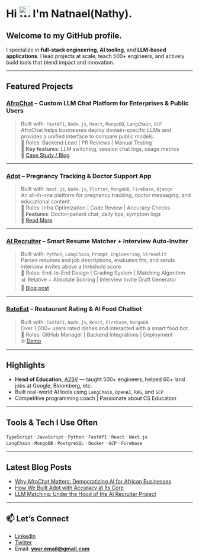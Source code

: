 <h1 align="left">
  Hi <img src="https://media.giphy.com/media/hvRJCLFzcasrR4ia7z/giphy.gif" width="30" alt="Waving hand"/> I'm Natnael(Nathy). 
</h1>
<h2>
  Welcome to my GitHub profile.
</h2>

I specialize in **full-stack engineering**, **AI tooling**, and **LLM-based applications**. I lead projects at scale, teach 500+ engineers, and actively build tools that blend impact and innovation.

---

## Featured Projects

### [AfroChat](https://github.com/YourLinkHere) – Custom LLM Chat Platform for Enterprises & Public Users
> Built with: `FastAPI`, `Node.js`, `React`, `MongoDB`, `LangChain`, `GCP`  
> AfroChat helps businesses deploy domain-specific LLMs and provides a unified interface to compare public models.  
📌 Roles: Backend Lead | PR Reviews | Manual Testing  
🌟 **Key features**: LLM switching, session chat logs, usage metrics  
📖 [Case Study / Blog](https://your-blog-link.com/afrochat)

---

### [Adot](https://github.com/YourLinkHere) – Pregnancy Tracking & Doctor Support App
> Built with: `Next.js`, `Node.js`, `Flutter`, `MongoDB`, `Firebase`, `Django`  
> An all-in-one platform for pregnancy tracking, doctor messaging, and educational content.  
📌 Roles: Infra Optimization | Code Review | Accuracy Checks  
🚀 **Features**: Doctor-patient chat, daily tips, symptom logs  
📖 [Read More](https://your-blog-link.com/adot)

---

### [AI Recruiter](https://github.com/YourLinkHere) – Smart Resume Matcher + Interview Auto-Inviter
> Built with: `Python`, `LangChain`, `Prompt Engineering`, `Streamlit`  
> Parses resumes and job descriptions, evaluates fits, and sends interview invites above a threshold score.  
📌 Roles: End-to-End Design | Grading System | Matching Algorithm  
📊 Relative + Absolute Scoring | Interview Invite Draft Generator  
📝 [Blog post](https://your-blog-link.com/ai-recruiter)

---

### [RateEat](https://github.com/YourLinkHere) – Restaurant Rating & AI Food Chatbot
> Built with: `FastAPI`, `Node.js`, `React`, `Firebase`, `MongoDB`  
> Over 1,000+ users rated dishes and interacted with a smart food bot.  
📌 Roles: GitHub Manager | Backend Integrations | Deployment  
🌐 [Demo](https://your-demo-link.com)

---

## Highlights
- **Head of Education**, [A2SV](https://a2sv.org) — taught 500+ engineers, helped 60+ land jobs at Google, Bloomberg, etc.
- Built real-world AI tools using `LangChain`, `OpenAI`, `RAG`, and `GCP`
- Competitive programming coach | Passionate about CS Education

---

## Tools & Tech I Use Often
`TypeScript` · `JavaScript` · `Python` · `FastAPI` · `React` · `Next.js`  
`LangChain` · `MongoDB` · `PostgreSQL` · `Docker` · `GCP` · `Firebase`

---

## Latest Blog Posts
- [Why AfroChat Matters: Democratizing AI for African Businesses](https://your-blog.com/afrochat)
- [How We Built Adot with Accuracy at Its Core](https://your-blog.com/adot)
- [LLM Matching: Under the Hood of the AI Recruiter Project](https://your-blog.com/ai-recruiter)

---

## 📫 Let’s Connect
- [LinkedIn](https://linkedin.com/in/nathyBekele)
- [Twitter](https://twitter.com/yourhandle)
- Email: **your.email@gmail.com**
